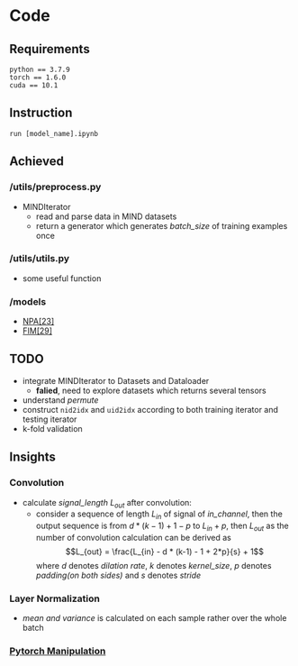# Code
## Requirements
```shell
python == 3.7.9
torch == 1.6.0
cuda == 10.1
```

## Instruction
```shell
run [model_name].ipynb
```

## Achieved
### /utils/preprocess.py
- MINDIterator
  - read and parse data in MIND datasets
  - return a generator which generates *batch_size* of training examples once
  
### /utils/utils.py
  - some useful function

### /models
  - [NPA[23]](NPA.ipynb)
  - [FIM[29]](FIM.ipynb)

## TODO
- integrate MINDIterator to Datasets and Dataloader
  - **falied**, need to explore datasets which returns several tensors
- understand *permute*
- construct `nid2idx` and `uid2idx` according to both training iterator and testing iterator
- k-fold validation 

## Insights
### Convolution
- calculate *signal_length* $L_{out}$ after convolution:
  - consider a sequence of length $L_{in}$ of signal of *in_channel*, then the output sequence is from $d * (k-1) + 1 - p$ to $L_{in} + p$, then $L_{out}$ as the number of convolution calculation can be derived as $$L_{out} = \frac{L_{in} - d * (k-1) - 1 + 2*p}{s} + 1$$where $d$ denotes *dilation rate*, $k$ denotes *kernel_size*, $p$ denotes *padding(on both sides)* and $s$ denotes *stride*

### Layer Normalization
- *mean and variance* is calculated on each sample rather over the whole batch

### [Pytorch Manipulation](Tips/torch_tips.ipynb)